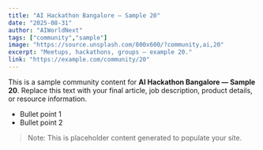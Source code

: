 ```yaml
---
title: "AI Hackathon Bangalore — Sample 20"
date: "2025-08-31"
author: "AIWorldNext"
tags: ["community","sample"]
image: "https://source.unsplash.com/800x600/?community,ai,20"
excerpt: "Meetups, hackathons, groups — example 20."
link: "https://example.com/community/20"
---
```


This is a sample community content for **AI Hackathon Bangalore — Sample 20**. Replace this text with your final article, job description, product details, or resource information.

- Bullet point 1
- Bullet point 2

> Note: This is placeholder content generated to populate your site.
